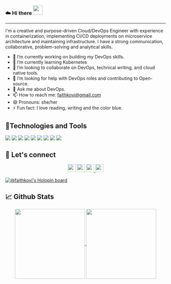 ### ☁️ Hi there <img src="https://raw.githubusercontent.com/MartinHeinz/MartinHeinz/master/wave.gif" width="30px">
<hr>
I'm a creative and purpose-driven Cloud/DevOps Engineer with experience in containerization, implementing CI/CD deployments on microservice architecture and maintaining infrastructure. I have a strong communication, collaborative, problem-solving and analytical skills.


- 🔭 I’m currently working on building my DevOps skills.
- 🌱 I’m currently learning Kubernetes
- 👯 I’m looking to collaborate on DevOps, technical writing, and cloud native tools.
- 🤔 I’m looking for help with DevOps roles and contributing to Open-source.
- 💬 Ask me about DevOps.
- 📫 How to reach me: faithkovi@gmail.com
- 😄 Pronouns: she/her
- ⚡ Fun fact: I love reading, writing and the color blue.

## 🔧Technologies and Tools
![](https://img.shields.io/badge/Cloud-AWS-informational?style=flat&logo=amazon-aws&logoColor=white&color=2bbc8a)
![](https://img.shields.io/badge/Cloud-GCP-informational?style=flat&logo=google-cloud&logoColor=white&color=2bbc8a)
![](https://img.shields.io/badge/Code-Python-informational?style=flat&logo=python&logoColor=white&color=2bbc8a)
![](https://img.shields.io/badge/VCS-Git-informational?style=flat&logo=git&logoColor=white&color=2bbc8a)
![](https://img.shields.io/badge/Hub-Github-informational?style=flat&logo=github&logoColor=white&color=2bbc8a)
![](https://img.shields.io/badge/OS-Linux-informational?style=flat&logo=linux&logoColor=white&color=2bbc8a)
![](https://img.shields.io/badge/Shell-Bash-informational?style=flat&logo=gnu-bash&logoColor=white&color=2bbc8a)
![](https://img.shields.io/badge/CI/CD-CircleCI-informational?style=flat&logo=circleci&logoColor=white&color=2bbc8a)
![](https://img.shields.io/badge/Container_Runtime-Docker-informational?style=flat&logo=docker&logoColor=white&color=2bbc8a)

## 🤝 Let's connect

<p align="center">
  <a href="https://twitter.com/Vera__Kaka"><img src="https://img.shields.io/badge/twitter-%231DA1F2.svg?&style=for-the-badge&logo=twitter&logoColor=white" height=25></a> 
  <a href="https://medium.com/@cyber-kaka"><img src="https://img.shields.io/badge/medium-%2312100E.svg?&style=for-the-badge&logo=medium&logoColor=white" height=25></a> 
  <a href="https://www.linkedin.com/in/faith-kovi/"><img src="https://img.shields.io/badge/linkedin-%230077B5.svg?&style=for-the-badge&logo=linkedin&logoColor=white" height=25> </a>
  <a href="mailto:faithkovi@gmail.com"><img src="https://img.shields.io/badge/gmail-%EA4335.svg?&style=for-the-badge&logo=gmail&logoColor=white" height=25></a>
</p>

[![@faithkovi's Holopin board](https://holopin.io/api/user/board?user=faithkovi)](https://holopin.io/@faithkovi)

## 📈 Github Stats
<p align="center">
  <a href="https://github.com/FaithKovi/github-readme-stats">
    <img align="center" src="https://github-readme-stats.vercel.app/api/top-langs/?username=FaithKovi&langs_count=10&layout=compact&theme=midnight-purple&repo=github-readme-stats"  height=220  />
  </a>
  <a href="https://github.com/FaithKovi/github-readme-stats">
    <img align="center" src="https://github-readme-stats.vercel.app/api?username=FaithKovi&show_icons=true&theme=midnight-purple" height=220 />
  </a>
</p>

